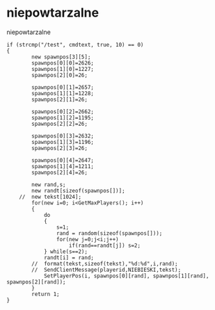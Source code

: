 niepowtarzalne
==============

niepowtarzalne

	if (strcmp("/test", cmdtext, true, 10) == 0)
	{
			new spawnpos[3][5];
			spawnpos[0][0]=2626;
			spawnpos[1][0]=1227;
			spawnpos[2][0]=26;
			
			spawnpos[0][1]=2657;
			spawnpos[1][1]=1228;
			spawnpos[2][1]=26;
			
			spawnpos[0][2]=2662;
			spawnpos[1][2]=1195;
			spawnpos[2][2]=26;
			
			spawnpos[0][3]=2632;
			spawnpos[1][3]=1196;
			spawnpos[2][3]=26;
			
			spawnpos[0][4]=2647;
			spawnpos[1][4]=1211;
			spawnpos[2][4]=26;

			new rand,s;
			new randt[sizeof(spawnpos[])];
		//	new tekst[1024];
			for(new i=0; i<GetMaxPlayers(); i++)
			{
				do
				{
					s=1;
					rand = random(sizeof(spawnpos[]));
					for(new j=0;j<i;j++)
						if(rand==randt[j]) s=2;
				} while(s==2);
				randt[i] = rand;
			//	format(tekst,sizeof(tekst),"%d:%d",i,rand);
			//	SendClientMessage(playerid,NIEBIESKI,tekst);
				SetPlayerPos(i, spawnpos[0][rand], spawnpos[1][rand], spawnpos[2][rand]);
			}
			return 1;
	}
